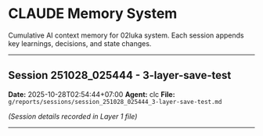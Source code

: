 # CLAUDE Memory System

Cumulative AI context memory for 02luka system. Each session appends key learnings, decisions, and state changes.

---

## Session 251028_025444 - 3-layer-save-test

**Date:** 2025-10-28T02:54:44+07:00
**Agent:** clc
**File:** `g/reports/sessions/session_251028_025444_3-layer-save-test.md`

*(Session details recorded in Layer 1 file)*

---

